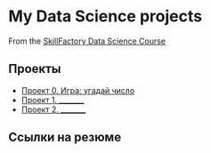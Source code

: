 # My Data Science projects
From the [SkillFactory Data Science Course](https://skillfactory.ru/data-scientist)

## Проекты

* [Проект 0. Игра: угадай число](https://github.com/anna-grigoryeva/data_science/tree/main/project_0)
* [Проект 1. _______](____)
* [Проект 2. _______](____)

## Ссылки на резюме
